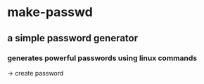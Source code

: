 # make-passwd
## a simple password generator
### generates powerful passwords using linux commands

-> create password
